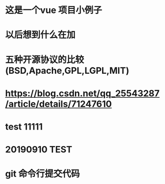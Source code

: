 # 这是一个vue 项目小例子

# 以后想到什么在加

# 五种开源协议的比较(BSD,Apache,GPL,LGPL,MIT) 
# https://blog.csdn.net/qq_25543287/article/details/71247610
# test 11111
# 20190910 TEST 
# git 命令行提交代码

